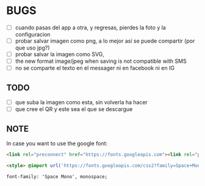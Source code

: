 # BUGS

- [ ] cuando pasas del app a otra, y regresas, pierdes la foto y la configuracion
- [ ] probar salvar imagen como png, a lo mejor así se puede compartir (por que uso jpg?)
- [ ] probar salvar la imagen como SVG, 
- [ ] the new format image/jpeg when saving is not compatible with SMS
- [ ] no se comparte el texto en el messager ni en facebook ni en IG

## TODO

- [ ] que suba la imagen como esta, sin volverla ha hacer
- [ ] que cree el QR y este sea el que se descargue

## NOTE

In case you want to use the google font:

```HTML
<link rel="preconnect" href="https://fonts.googleapis.com"><link rel="preconnect" href="https://fonts.gstatic.com" crossorigin><link href="https://fonts.googleapis.com/css2?family=Space+Mono&display=swap" rel="stylesheet">

<style> @import url('https://fonts.googleapis.com/css2?family=Space+Mono&display=swap'); </style>

font-family: 'Space Mono', monospace;
```
